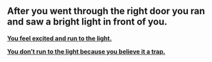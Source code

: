 ## After you went through the right door you ran and saw a bright light in front of you.  

**[You feel excited and run to the light.](run.md)**  

**[You don’t run to the light because you believe it a trap.](not-run.md)**